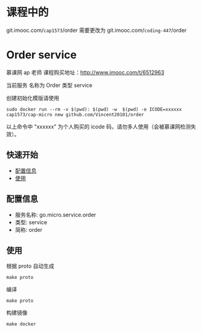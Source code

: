 # 课程中的 
git.imooc.com/`cap1573`/order 
需要更改为 
git.imooc.com/`coding-447`/order
# Order service 
慕课网 ap 老师 课程购买地址：http://www.imooc.com/t/6512963

当前服务 名称为 Order 类型 service 

创建初始化模版请使用

```
sudo docker run --rm -v $(pwd): $(pwd) -w  $(pwd) -e ICODE=xxxxxx cap1573/cap-micro new github.com/Vincent20101/order
```
以上命令中 "xxxxxx" 为个人购买的 icode 码，请勿多人使用（会被慕课网检测失效）。

## 快速开始

- [配置信息](#配置信息)
- [使用](#使用)

## 配置信息

- 服务名称: go.micro.service.order
- 类型: service
- 简称: order

 

## 使用
根据 proto 自动生成
```
make proto
```

编译
```
make proto
```

构建镜像
```
make docker
```